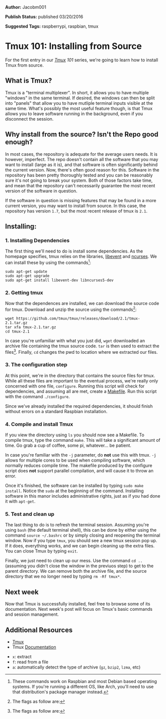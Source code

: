 **Author:** Jacobm001

**Publish Status:** published 03/20/2016

**Suggested Tags:** raspberrypi, raspbian, tmux

# Tmux 101: Installing from Source

For the first entry in our *[Tmux](https://tmux.github.io/) 101* series, we're going to learn how to install Tmux from source. 

## What is Tmux?

Tmux is a "terminal multiplexer". In short, it allows you to have multiple "windows" in the same terminal. If desired, the windows can then be split into "panels" that allow you to have mutliple terminal inputs visible at the same time. What's possibly the most useful feature though, is that Tmux allows you to leave software running in the background, even if you disconnect the session.

## Why install from the source? Isn't the Repo good enough?

In most cases, the repository is adequate for the average users needs. It is however, imperfect. The repo doesn't contain all the software that you may want to install (large as it is), and that software is often significantly behind the current version.  Now, there's often good reason for this. Software in the repository has been pretty thoroughly tested and you can be reasonably sure it's not going to break your system. Both of those factors take time, and mean that the repository can't necessarily guarantee the most recent version of the software in question.

If the software in question is missing features that may be found in a more current version, you may want to install from source.  In this case, the repository has version `1.7`, but the most recent release of tmux is `2.1`. 

## Installing:

### 1. Installing Dependencies

The first thing we'll need to do is install some dependencies. As the homepage specifies, tmux relies on the libraries, [libevent](http://libevent.org/) and [ncurses](http://invisible-island.net/ncurses/). We can install these by using the commands[^1]:

	sudo apt-get update
	sudo apt-get upgrade
	sudo apt-get install libevent-dev libncurses5-dev

### 2. Getting tmux

Now that the dependences are installed, we can download the source code for tmux. Download and unzip the source using the commands[^2]:

	wget https://github.com/tmux/tmux/releases/download/2.1/tmux-2.1.tar.gz
	tar xfa tmux-2.1.tar.gz
	cd tmux-2.1

In case you're unfamiliar with what you just did, `wget` downloaded an archive file containing the tmux source code. `tar` is then used to extract the files[^2]. Finally, `cd` changes the pwd to location where we extracted our files.

### 3. The configuration step

At this point, we're in the directory that contains the source files for tmux. While all these files are important to the eventual process, we're really only concerned with one file, `configure`. Running this script will check for dependencies, and assuming all are met, create a [Makefile](https://en.wikipedia.org/wiki/Makefile). Run this script with the command `./configure`.

Since we've already installed the required dependencies, it should finish without errors on a standard Raspbian installation. 

### 4. Compile and install Tmux

If you view the directory using `ls` you should now see a Makefile. To compile tmux, type the command `make`. This will take a significant amount of time. Go grab a cup of coffee, some pi, whatever... be patient. 
 
In case you're familiar with the `-j` parameter, do **not** use this with tmux. `-j` allows for multiple cores to be used when compiling software, which normally reduces compile time. The makefile produced by the configure script does **not** support parallel compilation, and will cause it to throw an error.

Once it's finished, the software can be installed by typing `sudo make install`. Notice the `sudo` at the beginning of the command. Installing software in this manor includes administrative rights, just as if you had done it with `apt-get`.

### 5. Test and clean up

The last thing to do is to refresh the terminal session. Assuming you're using `bash` (the default terminal shell), this can be done by either using the command `source ~/.bashrc` or by simply closing and reopening the terminal window. Now if you type `tmux`, you should see a new tmux session pop up. If it does, everything works, and we can begin cleaning up the extra files. You can close Tmux by typing `exit`.

Finally, we just need to clean up our mess. Use the command `cd ..` (assuming you didn't close the window in the previuos step) to get to the parent directory. We can remove both the archive file, and the source directory that we no longer need by typing `rm -Rf tmux*`. 

## Next week

Now that Tmux is successfully installed, feel free to browse some of its documentation. Next week's post will focus on Tmux's basic commands and session management.

## Additional Resources
- [Tmux](https://tmux.github.io/)
- Tmux [Documentation](http://www.openbsd.org/cgi-bin/man.cgi/OpenBSD-current/man1/tmux.1?query=tmux&sec=1)

[^1]: These commands work on Raspbian and most Debian based operating systems. If you're running a different OS, like Arch, you'll need to use that distribution's package manager instead.

[^2]: The flags as follow are:
- `x`: extract
- `f`: read from a file
- `a`: automatically detect the type of archive (`gz`, `bzip2`, `lzma`, etc)
